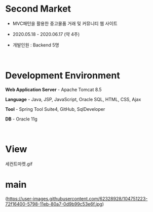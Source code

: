 # Second Market

- MVC패턴을 활용한 중고물품 거래 및 커뮤니티 웹 사이트

- 2020.05.18 - 2020.06.17 (약 4주)

- 개발인원 : Backend 5명

<br/>

# Development Environment

**Web Application Server** - Apache Tomcat 8.5

**Language** - Java, JSP, JavaScript, Oracle SQL, HTML, CSS, Ajax

**Tool** - Spring Tool Suite4, GitHub, SqlDeveloper

**DB** - Oracle 11g

<br/>

# View

세컨트마켓.gif

# main

(https://user-images.githubusercontent.com/62328928/104751223-72f16400-5798-11eb-80a7-0d9b99c53e6f.jpg)

